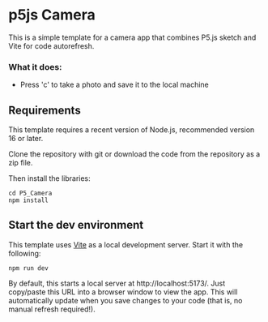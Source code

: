 # p5js Camera

This is a simple template for a camera app that combines P5.js sketch and Vite for code autorefresh.

### What it does:

- Press 'c' to take a photo and save it to the local machine

## Requirements

This template requires a recent version of Node.js, recommended version 16 or later.

Clone the repository with git or download the code from the repository as a zip file.

Then install the libraries:

    cd P5_Camera
    npm install

## Start the dev environment

This template uses [Vite](https://vitejs.dev/) as a local development server. Start it with the following:

    npm run dev

By default, this starts a local server at http://localhost:5173/. Just copy/paste this URL into
a browser window to view the app. This will automatically update when you save changes to your code (that is, no manual refresh required!).
